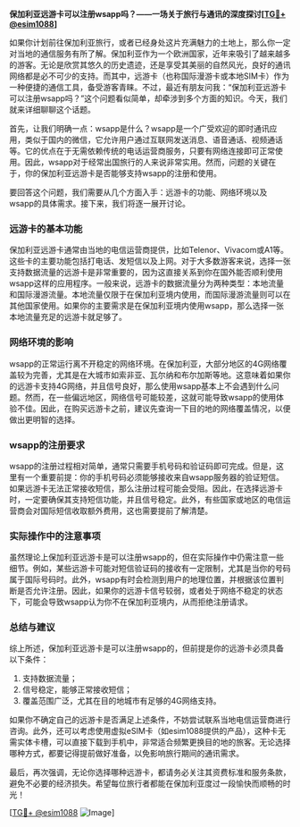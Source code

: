 **保加利亚远游卡可以注册wsapp吗？——一场关于旅行与通讯的深度探讨[[TG💪+ @esim1088](https://t.me/s/esim1088)]**

如果你计划前往保加利亚旅行，或者已经身处这片充满魅力的土地上，那么你一定对当地的通信服务有所了解。保加利亚作为一个欧洲国家，近年来吸引了越来越多的游客。无论是欣赏其悠久的历史遗迹，还是享受其美丽的自然风光，良好的通讯网络都是必不可少的支持。而其中，远游卡（也称国际漫游卡或本地SIM卡）作为一种便捷的通信工具，备受游客青睐。不过，最近有朋友问我：“保加利亚远游卡可以注册wsapp吗？”这个问题看似简单，却牵涉到多个方面的知识。今天，我们就来详细聊聊这个话题。

首先，让我们明确一点：wsapp是什么？wsapp是一个广受欢迎的即时通讯应用，类似于国内的微信，它允许用户通过互联网发送消息、语音通话、视频通话等。它的优点在于无需依赖传统的电话运营商服务，只要有网络连接即可正常使用。因此，wsapp对于经常出国旅行的人来说非常实用。然而，问题的关键在于，你的保加利亚远游卡是否能够支持wsapp的注册和使用。

要回答这个问题，我们需要从几个方面入手：远游卡的功能、网络环境以及wsapp的具体需求。接下来，我们将逐一展开讨论。

### 远游卡的基本功能

保加利亚远游卡通常由当地的电信运营商提供，比如Telenor、Vivacom或A1等。这些卡的主要功能包括打电话、发短信以及上网。对于大多数游客来说，选择一张支持数据流量的远游卡是非常重要的，因为这直接关系到你在国外能否顺利使用wsapp这样的应用程序。一般来说，远游卡的数据流量分为两种类型：本地流量和国际漫游流量。本地流量仅限于在保加利亚境内使用，而国际漫游流量则可以在其他国家使用。如果你的主要需求是在保加利亚境内使用wsapp，那么选择一张本地流量充足的远游卡就足够了。

### 网络环境的影响

wsapp的正常运行离不开稳定的网络环境。在保加利亚，大部分地区的4G网络覆盖较为完善，尤其是在大城市如索非亚、瓦尔纳和布尔加斯等地。这意味着如果你的远游卡支持4G网络，并且信号良好，那么使用wsapp基本上不会遇到什么问题。然而，在一些偏远地区，网络信号可能较差，这就可能导致wsapp的使用体验不佳。因此，在购买远游卡之前，建议先查询一下目的地的网络覆盖情况，以便做出更明智的选择。

### wsapp的注册要求

wsapp的注册过程相对简单，通常只需要手机号码和验证码即可完成。但是，这里有一个重要前提：你的手机号码必须能够接收来自wsapp服务器的验证短信。如果远游卡无法正常接收短信，那么注册过程可能会受阻。因此，在选择远游卡时，一定要确保其支持短信功能，并且信号稳定。此外，有些国家或地区的电信运营商会对国际短信收取额外费用，这也需要提前了解清楚。

### 实际操作中的注意事项

虽然理论上保加利亚远游卡是可以注册wsapp的，但在实际操作中仍需注意一些细节。例如，某些远游卡可能对短信验证码的接收有一定限制，尤其是当你的号码属于国际号码时。此外，wsapp有时会检测到用户的地理位置，并根据该位置判断是否允许注册。因此，如果你的远游卡信号较弱，或者处于网络不稳定的状态下，可能会导致wsapp认为你不在保加利亚境内，从而拒绝注册请求。

### 总结与建议

综上所述，保加利亚远游卡是可以注册wsapp的，但前提是你的远游卡必须具备以下条件：
1. 支持数据流量；
2. 信号稳定，能够正常接收短信；
3. 覆盖范围广泛，尤其在目的地城市有足够的4G网络支持。

如果你不确定自己的远游卡是否满足上述条件，不妨尝试联系当地电信运营商进行咨询。此外，还可以考虑使用虚拟eSIM卡（如esim1088提供的产品），这种卡无需实体卡槽，可以直接下载到手机中，非常适合频繁更换目的地的旅客。无论选择哪种方式，都要记得提前做好准备，以免影响旅行期间的通讯需求。

最后，再次强调，无论你选择哪种远游卡，都请务必关注其资费标准和服务条款，避免不必要的经济损失。希望每位旅行者都能在保加利亚度过一段愉快而顺畅的时光！

[[TG💪+ @esim1088](https://t.me/s/esim1088) ![Image](https://i.postimg.cc/4NQfJmqS/Snipaste-2025-05-13-00-14-12.png)]